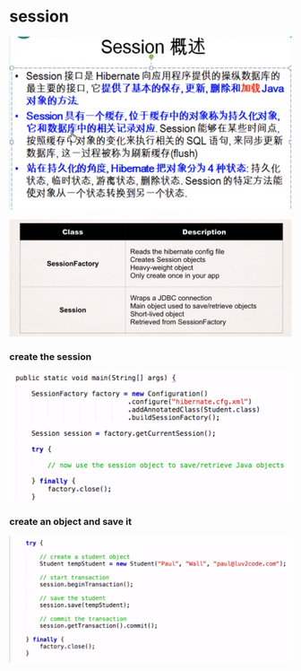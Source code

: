 # session

![](../.gitbook/assets/image%20%2895%29.png)

![](../.gitbook/assets/image%20%2888%29.png)

### create the session

![](../.gitbook/assets/image%20%2873%29.png)

### create an object and save it

![](../.gitbook/assets/image%20%2883%29.png)

